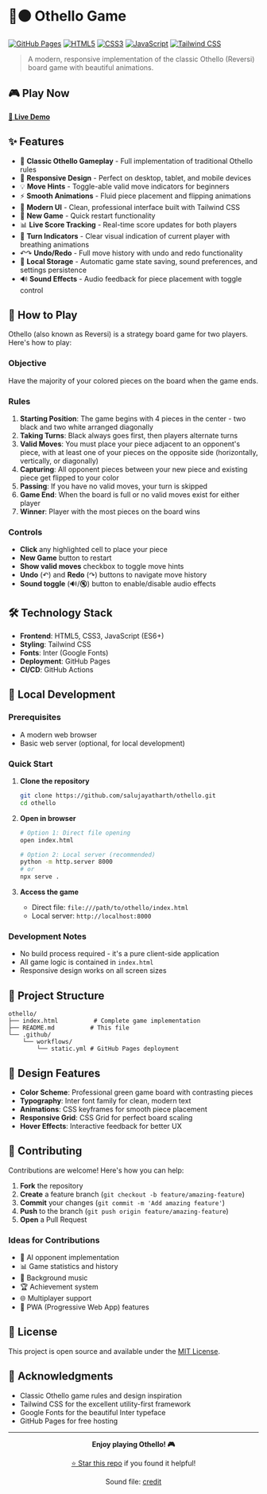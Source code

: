 # 🔴⚫ Othello Game

[![GitHub Pages](https://img.shields.io/badge/GitHub%20Pages-Live%20Demo-brightgreen?style=for-the-badge&logo=github)](https://salujayatharth.github.io/othello/)
[![HTML5](https://img.shields.io/badge/HTML5-E34F26?style=for-the-badge&logo=html5&logoColor=white)](https://developer.mozilla.org/en-US/docs/Web/HTML)
[![CSS3](https://img.shields.io/badge/CSS3-1572B6?style=for-the-badge&logo=css3&logoColor=white)](https://developer.mozilla.org/en-US/docs/Web/CSS)
[![JavaScript](https://img.shields.io/badge/JavaScript-F7DF1E?style=for-the-badge&logo=javascript&logoColor=black)](https://developer.mozilla.org/en-US/docs/Web/JavaScript)
[![Tailwind CSS](https://img.shields.io/badge/Tailwind_CSS-38B2AC?style=for-the-badge&logo=tailwind-css&logoColor=white)](https://tailwindcss.com/)

> A modern, responsive implementation of the classic Othello (Reversi) board game with beautiful animations.

## 🎮 Play Now

**[🚀 Live Demo](https://salujayatharth.github.io/othello/)**

## ✨ Features

- 🎯 **Classic Othello Gameplay** - Full implementation of traditional Othello rules
- 📱 **Responsive Design** - Perfect on desktop, tablet, and mobile devices
- 💡 **Move Hints** - Toggle-able valid move indicators for beginners
- ⚡ **Smooth Animations** - Fluid piece placement and flipping animations
- 🎨 **Modern UI** - Clean, professional interface built with Tailwind CSS
- 🔄 **New Game** - Quick restart functionality
- 📊 **Live Score Tracking** - Real-time score updates for both players
- 🎪 **Turn Indicators** - Clear visual indication of current player with breathing animations
- ↶↷ **Undo/Redo** - Full move history with undo and redo functionality
- 💾 **Local Storage** - Automatic game state saving, sound preferences, and settings persistence
- 🔊 **Sound Effects** - Audio feedback for piece placement with toggle control

## 🎯 How to Play

Othello (also known as Reversi) is a strategy board game for two players. Here's how to play:

### Objective
Have the majority of your colored pieces on the board when the game ends.

### Rules
1. **Starting Position**: The game begins with 4 pieces in the center - two black and two white arranged diagonally
2. **Taking Turns**: Black always goes first, then players alternate turns
3. **Valid Moves**: You must place your piece adjacent to an opponent's piece, with at least one of your pieces on the opposite side (horizontally, vertically, or diagonally)
4. **Capturing**: All opponent pieces between your new piece and existing piece get flipped to your color
5. **Passing**: If you have no valid moves, your turn is skipped
6. **Game End**: When the board is full or no valid moves exist for either player
7. **Winner**: Player with the most pieces on the board wins

### Controls
- **Click** any highlighted cell to place your piece
- **New Game** button to restart
- **Show valid moves** checkbox to toggle move hints
- **Undo** (↶) and **Redo** (↷) buttons to navigate move history
- **Sound toggle** (🔊/🔇) button to enable/disable audio effects

## 🛠️ Technology Stack

- **Frontend**: HTML5, CSS3, JavaScript (ES6+)
- **Styling**: Tailwind CSS
- **Fonts**: Inter (Google Fonts)
- **Deployment**: GitHub Pages
- **CI/CD**: GitHub Actions

## 🚀 Local Development

### Prerequisites
- A modern web browser
- Basic web server (optional, for local development)

### Quick Start

1. **Clone the repository**
   ```bash
   git clone https://github.com/salujayatharth/othello.git
   cd othello
   ```

2. **Open in browser**
   ```bash
   # Option 1: Direct file opening
   open index.html
   
   # Option 2: Local server (recommended)
   python -m http.server 8000
   # or
   npx serve .
   ```

3. **Access the game**
   - Direct file: `file:///path/to/othello/index.html`
   - Local server: `http://localhost:8000`

### Development Notes
- No build process required - it's a pure client-side application
- All game logic is contained in `index.html`
- Responsive design works on all screen sizes

## 📁 Project Structure

```
othello/
├── index.html          # Complete game implementation
├── README.md          # This file
└── .github/
    └── workflows/
        └── static.yml # GitHub Pages deployment
```

## 🎨 Design Features

- **Color Scheme**: Professional green game board with contrasting pieces
- **Typography**: Inter font family for clean, modern text
- **Animations**: CSS keyframes for smooth piece placement
- **Responsive Grid**: CSS Grid for perfect board scaling
- **Hover Effects**: Interactive feedback for better UX

## 🤝 Contributing

Contributions are welcome! Here's how you can help:

1. **Fork** the repository
2. **Create** a feature branch (`git checkout -b feature/amazing-feature`)
3. **Commit** your changes (`git commit -m 'Add amazing feature'`)
4. **Push** to the branch (`git push origin feature/amazing-feature`)
5. **Open** a Pull Request

### Ideas for Contributions
- 🤖 AI opponent implementation
- 📊 Game statistics and history
- 🎵 Background music
- 🏆 Achievement system
- 🌐 Multiplayer support
- 📱 PWA (Progressive Web App) features

## 📝 License

This project is open source and available under the [MIT License](LICENSE).

## 🙏 Acknowledgments

- Classic Othello game rules and design inspiration
- Tailwind CSS for the excellent utility-first framework
- Google Fonts for the beautiful Inter typeface
- GitHub Pages for free hosting

---

<div align="center">

**Enjoy playing Othello! 🎮**

[⭐ Star this repo](https://github.com/salujayatharth/othello) if you found it helpful!

Sound file: [credit](https://pixabay.com/sound-effects/coin2-89425)

</div>
